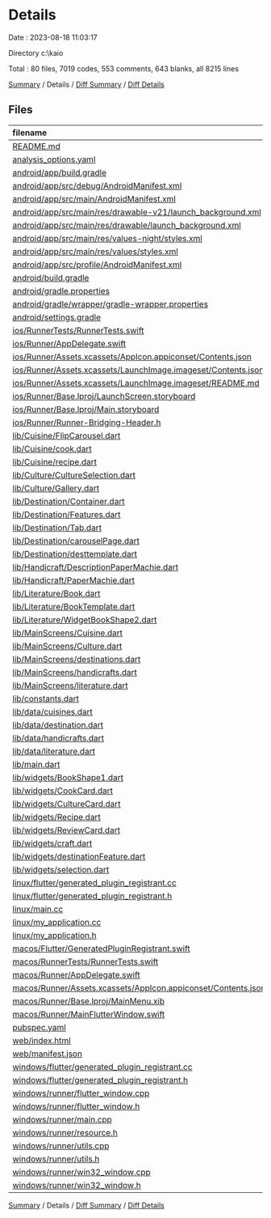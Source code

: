 # Details

Date : 2023-08-18 11:03:17

Directory c:\\kaio

Total : 80 files,  7019 codes, 553 comments, 643 blanks, all 8215 lines

[Summary](results.md) / Details / [Diff Summary](diff.md) / [Diff Details](diff-details.md)

## Files
| filename | language | code | comment | blank | total |
| :--- | :--- | ---: | ---: | ---: | ---: |
| [README.md](/README.md) | Markdown | 10 | 0 | 7 | 17 |
| [analysis_options.yaml](/analysis_options.yaml) | YAML | 3 | 23 | 4 | 30 |
| [android/app/build.gradle](/android/app/build.gradle) | Groovy | 55 | 5 | 13 | 73 |
| [android/app/src/debug/AndroidManifest.xml](/android/app/src/debug/AndroidManifest.xml) | XML | 3 | 4 | 1 | 8 |
| [android/app/src/main/AndroidManifest.xml](/android/app/src/main/AndroidManifest.xml) | XML | 27 | 6 | 1 | 34 |
| [android/app/src/main/res/drawable-v21/launch_background.xml](/android/app/src/main/res/drawable-v21/launch_background.xml) | XML | 4 | 7 | 2 | 13 |
| [android/app/src/main/res/drawable/launch_background.xml](/android/app/src/main/res/drawable/launch_background.xml) | XML | 4 | 7 | 2 | 13 |
| [android/app/src/main/res/values-night/styles.xml](/android/app/src/main/res/values-night/styles.xml) | XML | 9 | 9 | 1 | 19 |
| [android/app/src/main/res/values/styles.xml](/android/app/src/main/res/values/styles.xml) | XML | 9 | 9 | 1 | 19 |
| [android/app/src/profile/AndroidManifest.xml](/android/app/src/profile/AndroidManifest.xml) | XML | 3 | 4 | 1 | 8 |
| [android/build.gradle](/android/build.gradle) | Groovy | 27 | 0 | 5 | 32 |
| [android/gradle.properties](/android/gradle.properties) | Properties | 3 | 0 | 1 | 4 |
| [android/gradle/wrapper/gradle-wrapper.properties](/android/gradle/wrapper/gradle-wrapper.properties) | Properties | 5 | 0 | 1 | 6 |
| [android/settings.gradle](/android/settings.gradle) | Groovy | 8 | 0 | 4 | 12 |
| [ios/RunnerTests/RunnerTests.swift](/ios/RunnerTests/RunnerTests.swift) | Swift | 7 | 2 | 4 | 13 |
| [ios/Runner/AppDelegate.swift](/ios/Runner/AppDelegate.swift) | Swift | 12 | 0 | 2 | 14 |
| [ios/Runner/Assets.xcassets/AppIcon.appiconset/Contents.json](/ios/Runner/Assets.xcassets/AppIcon.appiconset/Contents.json) | JSON | 122 | 0 | 1 | 123 |
| [ios/Runner/Assets.xcassets/LaunchImage.imageset/Contents.json](/ios/Runner/Assets.xcassets/LaunchImage.imageset/Contents.json) | JSON | 23 | 0 | 1 | 24 |
| [ios/Runner/Assets.xcassets/LaunchImage.imageset/README.md](/ios/Runner/Assets.xcassets/LaunchImage.imageset/README.md) | Markdown | 3 | 0 | 2 | 5 |
| [ios/Runner/Base.lproj/LaunchScreen.storyboard](/ios/Runner/Base.lproj/LaunchScreen.storyboard) | XML | 36 | 1 | 1 | 38 |
| [ios/Runner/Base.lproj/Main.storyboard](/ios/Runner/Base.lproj/Main.storyboard) | XML | 25 | 1 | 1 | 27 |
| [ios/Runner/Runner-Bridging-Header.h](/ios/Runner/Runner-Bridging-Header.h) | C++ | 1 | 0 | 1 | 2 |
| [lib/Cuisine/FlipCarousel.dart](/lib/Cuisine/FlipCarousel.dart) | Dart | 24 | 1 | 5 | 30 |
| [lib/Cuisine/cook.dart](/lib/Cuisine/cook.dart) | Dart | 66 | 71 | 30 | 167 |
| [lib/Cuisine/recipe.dart](/lib/Cuisine/recipe.dart) | Dart | 124 | 1 | 8 | 133 |
| [lib/Culture/CultureSelection.dart](/lib/Culture/CultureSelection.dart) | Dart | 48 | 36 | 6 | 90 |
| [lib/Culture/Gallery.dart](/lib/Culture/Gallery.dart) | Dart | 49 | 1 | 6 | 56 |
| [lib/Destination/Container.dart](/lib/Destination/Container.dart) | Dart | 20 | 1 | 4 | 25 |
| [lib/Destination/Features.dart](/lib/Destination/Features.dart) | Dart | 52 | 1 | 8 | 61 |
| [lib/Destination/Tab.dart](/lib/Destination/Tab.dart) | Dart | 0 | 46 | 4 | 50 |
| [lib/Destination/carouselPage.dart](/lib/Destination/carouselPage.dart) | Dart | 39 | 1 | 7 | 47 |
| [lib/Destination/desttemplate.dart](/lib/Destination/desttemplate.dart) | Dart | 167 | 1 | 9 | 177 |
| [lib/Handicraft/DescriptionPaperMachie.dart](/lib/Handicraft/DescriptionPaperMachie.dart) | Dart | 18 | 0 | 5 | 23 |
| [lib/Handicraft/PaperMachie.dart](/lib/Handicraft/PaperMachie.dart) | Dart | 100 | 0 | 8 | 108 |
| [lib/Literature/Book.dart](/lib/Literature/Book.dart) | Dart | 182 | 32 | 17 | 231 |
| [lib/Literature/BookTemplate.dart](/lib/Literature/BookTemplate.dart) | Dart | 118 | 1 | 7 | 126 |
| [lib/Literature/WidgetBookShape2.dart](/lib/Literature/WidgetBookShape2.dart) | Dart | 24 | 6 | 7 | 37 |
| [lib/MainScreens/Cuisine.dart](/lib/MainScreens/Cuisine.dart) | Dart | 139 | 5 | 14 | 158 |
| [lib/MainScreens/Culture.dart](/lib/MainScreens/Culture.dart) | Dart | 11 | 4 | 5 | 20 |
| [lib/MainScreens/destinations.dart](/lib/MainScreens/destinations.dart) | Dart | 197 | 1 | 8 | 206 |
| [lib/MainScreens/handicrafts.dart](/lib/MainScreens/handicrafts.dart) | Dart | 1,193 | 6 | 35 | 1,234 |
| [lib/MainScreens/literature.dart](/lib/MainScreens/literature.dart) | Dart | 126 | 1 | 12 | 139 |
| [lib/constants.dart](/lib/constants.dart) | Dart | 7 | 0 | 2 | 9 |
| [lib/data/cuisines.dart](/lib/data/cuisines.dart) | Dart | 1,533 | 1 | 59 | 1,593 |
| [lib/data/destination.dart](/lib/data/destination.dart) | Dart | 449 | 1 | 23 | 473 |
| [lib/data/handicrafts.dart](/lib/data/handicrafts.dart) | Dart | 70 | 1 | 6 | 77 |
| [lib/data/literature.dart](/lib/data/literature.dart) | Dart | 351 | 0 | 6 | 357 |
| [lib/main.dart](/lib/main.dart) | Dart | 94 | 1 | 11 | 106 |
| [lib/widgets/BookShape1.dart](/lib/widgets/BookShape1.dart) | Dart | 30 | 43 | 8 | 81 |
| [lib/widgets/CookCard.dart](/lib/widgets/CookCard.dart) | Dart | 20 | 1 | 2 | 23 |
| [lib/widgets/CultureCard.dart](/lib/widgets/CultureCard.dart) | Dart | 99 | 14 | 21 | 134 |
| [lib/widgets/Recipe.dart](/lib/widgets/Recipe.dart) | Dart | 25 | 1 | 7 | 33 |
| [lib/widgets/ReviewCard.dart](/lib/widgets/ReviewCard.dart) | Dart | 19 | 2 | 3 | 24 |
| [lib/widgets/craft.dart](/lib/widgets/craft.dart) | Dart | 31 | 1 | 6 | 38 |
| [lib/widgets/destinationFeature.dart](/lib/widgets/destinationFeature.dart) | Dart | 47 | 2 | 5 | 54 |
| [lib/widgets/selection.dart](/lib/widgets/selection.dart) | Dart | 17 | 1 | 4 | 22 |
| [linux/flutter/generated_plugin_registrant.cc](/linux/flutter/generated_plugin_registrant.cc) | C++ | 7 | 4 | 5 | 16 |
| [linux/flutter/generated_plugin_registrant.h](/linux/flutter/generated_plugin_registrant.h) | C++ | 5 | 5 | 6 | 16 |
| [linux/main.cc](/linux/main.cc) | C++ | 5 | 0 | 2 | 7 |
| [linux/my_application.cc](/linux/my_application.cc) | C++ | 74 | 11 | 20 | 105 |
| [linux/my_application.h](/linux/my_application.h) | C++ | 7 | 7 | 5 | 19 |
| [macos/Flutter/GeneratedPluginRegistrant.swift](/macos/Flutter/GeneratedPluginRegistrant.swift) | Swift | 6 | 3 | 4 | 13 |
| [macos/RunnerTests/RunnerTests.swift](/macos/RunnerTests/RunnerTests.swift) | Swift | 7 | 2 | 4 | 13 |
| [macos/Runner/AppDelegate.swift](/macos/Runner/AppDelegate.swift) | Swift | 8 | 0 | 2 | 10 |
| [macos/Runner/Assets.xcassets/AppIcon.appiconset/Contents.json](/macos/Runner/Assets.xcassets/AppIcon.appiconset/Contents.json) | JSON | 68 | 0 | 1 | 69 |
| [macos/Runner/Base.lproj/MainMenu.xib](/macos/Runner/Base.lproj/MainMenu.xib) | XML | 343 | 0 | 1 | 344 |
| [macos/Runner/MainFlutterWindow.swift](/macos/Runner/MainFlutterWindow.swift) | Swift | 12 | 0 | 4 | 16 |
| [pubspec.yaml](/pubspec.yaml) | YAML | 78 | 51 | 15 | 144 |
| [web/index.html](/web/index.html) | HTML | 38 | 16 | 6 | 60 |
| [web/manifest.json](/web/manifest.json) | JSON | 35 | 0 | 1 | 36 |
| [windows/flutter/generated_plugin_registrant.cc](/windows/flutter/generated_plugin_registrant.cc) | C++ | 6 | 4 | 5 | 15 |
| [windows/flutter/generated_plugin_registrant.h](/windows/flutter/generated_plugin_registrant.h) | C++ | 5 | 5 | 6 | 16 |
| [windows/runner/flutter_window.cpp](/windows/runner/flutter_window.cpp) | C++ | 48 | 4 | 15 | 67 |
| [windows/runner/flutter_window.h](/windows/runner/flutter_window.h) | C++ | 20 | 5 | 9 | 34 |
| [windows/runner/main.cpp](/windows/runner/main.cpp) | C++ | 30 | 4 | 10 | 44 |
| [windows/runner/resource.h](/windows/runner/resource.h) | C++ | 9 | 6 | 2 | 17 |
| [windows/runner/utils.cpp](/windows/runner/utils.cpp) | C++ | 54 | 2 | 10 | 66 |
| [windows/runner/utils.h](/windows/runner/utils.h) | C++ | 8 | 6 | 6 | 20 |
| [windows/runner/win32_window.cpp](/windows/runner/win32_window.cpp) | C++ | 210 | 24 | 55 | 289 |
| [windows/runner/win32_window.h](/windows/runner/win32_window.h) | C++ | 48 | 31 | 24 | 103 |

[Summary](results.md) / Details / [Diff Summary](diff.md) / [Diff Details](diff-details.md)
